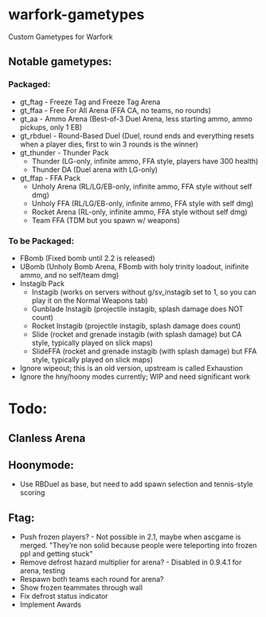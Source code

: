 # warfork-gametypes
Custom Gametypes for Warfork

## Notable gametypes:
### Packaged:
- gt_ftag - Freeze Tag and Freeze Tag Arena
- gt_ffaa - Free For All Arena (FFA CA, no teams, no rounds)
- gt_aa - Ammo Arena (Best-of-3 Duel Arena, less starting ammo, ammo pickups, only 1 EB)
- gt_rbduel - Round-Based Duel (Duel, round ends and everything resets when a player dies, first to win 3 rounds is the winner)
- gt_thunder - Thunder Pack
  - Thunder (LG-only, infinite ammo, FFA style, players have 300 health)
  - Thunder DA (Duel arena with LG-only)
- gt_ffap - FFA Pack
  - Unholy Arena (RL/LG/EB-only, infinite ammo, FFA style without self dmg)
  - Unholy FFA (RL/LG/EB-only, infinite ammo, FFA style with self dmg)
  - Rocket Arena (RL-only, infinite ammo, FFA style without self dmg)
  - Team FFA (TDM but you spawn w/ weapons)

### To be Packaged:
- FBomb (Fixed bomb until 2.2 is released)
- UBomb (Unholy Bomb Arena, FBomb with holy trinity loadout, inifinite ammo, and no self/team dmg)
- Instagib Pack
  - Instagib (works on servers without g/sv_instagib set to 1, so you can play it on the Normal Weapons tab)
  - Gunblade Instagib (projectile instagib, splash damage does NOT count)
  - Rocket Instagib (projectile instagib, splash damage does count)
  - Slide (rocket and grenade instagib (with splash damage) but CA style, typically played on slick maps)
  - SlideFFA (rocket and grenade instagib (with splash damage) but FFA style, typically played on slick maps)
- Ignore wipeout; this is an old version, upstream is called Exhaustion
- Ignore the hny/hoony modes currently; WIP and need significant work

# Todo:

## Clanless Arena

## Hoonymode:
- Use RBDuel as base, but need to add spawn selection and tennis-style scoring

## Ftag:
- Push frozen players? - Not possible in 2.1, maybe when ascgame is merged. "They’re non solid because people were teleporting into frozen ppl and getting stuck"
- Remove defrost hazard multiplier for arena? - Disabled in 0.9.4.1 for arena, testing
- Respawn both teams each round for arena?
- Show frozen teammates through wall
- Fix defrost status indicator
- Implement Awards
